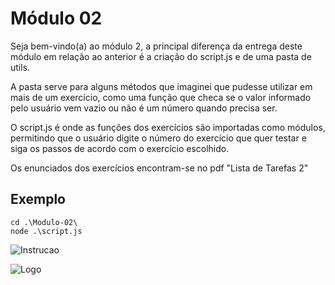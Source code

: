
# Módulo 02

Seja bem-vindo(a) ao módulo 2, a principal diferença da entrega deste módulo em relação ao anterior é a criação do script.js e de uma pasta de utils.

A pasta serve para alguns métodos que imaginei que pudesse utilizar em mais de um exercício, como uma função que checa se o valor informado pelo usuário vem vazio ou não é um número quando precisa ser.

O script.js é onde as funções dos exercícios são importadas como módulos, permitindo que o usuário digite o número do exercício que quer testar e siga os passos de acordo com o exercício escolhido.

Os enunciados dos exercícios encontram-se no pdf "Lista de Tarefas 2"

## Exemplo

```terminal
cd .\Modulo-02\
node .\script.js

```
![Instrucao](https://i.imgur.com/MP4SVJf.png)

![Logo](https://media1.tenor.com/m/0gEdhScu_kYAAAAC/pepe-pepe-dance.gif)

